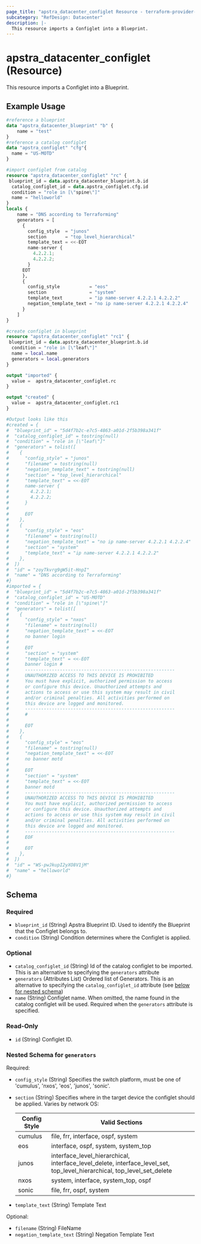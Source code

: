 ```yaml
---
page_title: "apstra_datacenter_configlet Resource - terraform-provider-apstra"
subcategory: "RefDesign: Datacenter"
description: |-
  This resource imports a Configlet into a Blueprint.
---
```


# apstra_datacenter_configlet (Resource)

This resource imports a Configlet into a Blueprint.


## Example Usage

```terraform
#reference a blueprint
data "apstra_datacenter_blueprint" "b" {
	name = "test"
}
#reference a catalog configlet
data "apstra_configlet" "cfg"{
  name = "US-MOTD"
}

#import configlet from catalog
resource "apstra_datacenter_configlet" "rc" {
 blueprint_id = data.apstra_datacenter_blueprint.b.id
  catalog_configlet_id = data.apstra_configlet.cfg.id
  condition = "role in [\"spine\"]"
  name = "helloworld"
}
locals {
    name = "DNS according to Terraforming"
    generators = [
      {
        config_style  = "junos"
        section       = "top_level_hierarchical"
        template_text = <<-EOT
        name-server {
          4.2.2.1;
          4.2.2.2;
        }
      EOT
      },
      {
        config_style           = "eos"
        section                = "system"
        template_text          = "ip name-server 4.2.2.1 4.2.2.2"
        negation_template_text = "no ip name-server 4.2.2.1 4.2.2.4"
      }
    ]
}

#create configlet in blueprint
resource "apstra_datacenter_configlet" "rc1" {
 blueprint_id = data.apstra_datacenter_blueprint.b.id
  condition = "role in [\"leaf\"]"
  name = local.name
  generators = local.generators
}

output "imported" {
  value =  apstra_datacenter_configlet.rc
}

output "created" {
  value =  apstra_datacenter_configlet.rc1
}

#Output looks like this
#created = {
#  "blueprint_id" = "5d4f7b2c-e7c5-4863-a01d-2f5b398a341f"
#  "catalog_configlet_id" = tostring(null)
#  "condition" = "role in [\"leaf\"]"
#  "generators" = tolist([
#    {
#      "config_style" = "junos"
#      "filename" = tostring(null)
#      "negation_template_text" = tostring(null)
#      "section" = "top_level_hierarchical"
#      "template_text" = <<-EOT
#      name-server {
#        4.2.2.1;
#        4.2.2.2;
#      }
#
#      EOT
#    },
#    {
#      "config_style" = "eos"
#      "filename" = tostring(null)
#      "negation_template_text" = "no ip name-server 4.2.2.1 4.2.2.4"
#      "section" = "system"
#      "template_text" = "ip name-server 4.2.2.1 4.2.2.2"
#    },
#  ])
#  "id" = "zoyTkvrg9gW5it-HnpI"
#  "name" = "DNS according to Terraforming"
#}
#imported = {
#  "blueprint_id" = "5d4f7b2c-e7c5-4863-a01d-2f5b398a341f"
#  "catalog_configlet_id" = "US-MOTD"
#  "condition" = "role in [\"spine\"]"
#  "generators" = tolist([
#    {
#      "config_style" = "nxos"
#      "filename" = tostring(null)
#      "negation_template_text" = <<-EOT
#      no banner login
#
#      EOT
#      "section" = "system"
#      "template_text" = <<-EOT
#      banner login #
#      --------------------------------------------------------
#      UNAUTHORIZED ACCESS TO THIS DEVICE IS PROHIBITED
#      You must have explicit, authorized permission to access
#      or configure this device. Unauthorized attempts and
#      actions to access or use this system may result in civil
#      and/or criminal penalties. All activities performed on
#      this device are logged and monitored.
#      --------------------------------------------------------
#      #
#
#      EOT
#    },
#    {
#      "config_style" = "eos"
#      "filename" = tostring(null)
#      "negation_template_text" = <<-EOT
#      no banner motd
#
#      EOT
#      "section" = "system"
#      "template_text" = <<-EOT
#      banner motd
#      --------------------------------------------------------
#      UNAUTHORIZED ACCESS TO THIS DEVICE IS PROHIBITED
#      You must have explicit, authorized permission to access
#      or configure this device. Unauthorized attempts and
#      actions to access or use this system may result in civil
#      and/or criminal penalties. All activities performed on
#      this device are logged and monitored.
#      --------------------------------------------------------
#      EOF
#
#      EOT
#    },
#  ])
#  "id" = "WS-pwJkupI2yXO8V1jM"
#  "name" = "helloworld"
#}
```

<!-- schema generated by tfplugindocs -->
## Schema

### Required

- `blueprint_id` (String) Apstra Blueprint ID. Used to identify the Blueprint that the Configlet belongs to.
- `condition` (String) Condition determines where the Configlet is applied.

### Optional

- `catalog_configlet_id` (String) Id of the catalog configlet to be imported. This is an alternative to specifying the `generators` attribute
- `generators` (Attributes List) Ordered list of Generators. This is an alternative to specifying the `catalog_configlet_id` attribute (see [below for nested schema](#nestedatt--generators))
- `name` (String) Configlet name. When omitted, the name found in the catalog configlet will be used. Required when the `generators` attribute is specified.

### Read-Only

- `id` (String) Configlet ID.

<a id="nestedatt--generators"></a>
### Nested Schema for `generators`

Required:

- `config_style` (String) Specifies the switch platform, must be one of 'cumulus', 'nxos', 'eos', 'junos', 'sonic'.
- `section` (String) Specifies where in the target device the configlet should be  applied. Varies by network OS:

  | **Config Style**  | **Valid Sections** |
  |---|---|
  |cumulus|file, frr, interface, ospf, system|
  |eos|interface, ospf, system, system_top|
  |junos|interface_level_hierarchical, interface_level_delete, interface_level_set, top_level_hierarchical, top_level_set_delete|
  |nxos|system, interface, system_top, ospf|
  |sonic|file, frr, ospf, system|
- `template_text` (String) Template Text

Optional:

- `filename` (String) FileName
- `negation_template_text` (String) Negation Template Text

